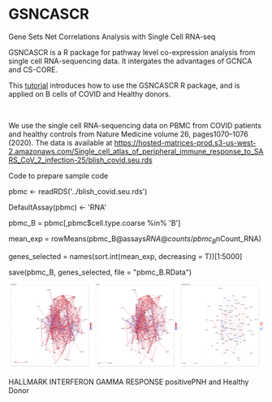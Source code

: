 # GSNCASCR
Gene Sets Net Correlations Analysis with Single Cell RNA-seq

GSNCASCR is a R package for pathway level co-expression analysis from single cell RNA-sequencing data. It intergates the advantages of GCNCA and CS-CORE.

This [tutorial](https://htmlpreview.github.io/?https://github.com/shouguog/GSNCASCR/blob/main/vignette/COVIDBcell.html) introduces how to use the GSNCASCR R package, and is applied on B cells of COVID and Healthy donors.


<br>

We use the single cell RNA-sequencing data on PBMC from COVID patients and healthy controls from Nature Medicine volume 26, pages1070–1076 (2020). The data is available at https://hosted-matrices-prod.s3-us-west-2.amazonaws.com/Single_cell_atlas_of_peripheral_immune_response_to_SARS_CoV_2_infection-25/blish_covid.seu.rds

Code to prepare sample code

pbmc <- readRDS('../blish_covid.seu.rds')

DefaultAssay(pbmc) <- 'RNA'

pbmc_B = pbmc[,pbmc$cell.type.coarse %in% 'B']

mean_exp = rowMeans(pbmc_B@assays$RNA@counts/pbmc_B$nCount_RNA)

genes_selected = names(sort.int(mean_exp, decreasing = T))[1:5000]

save(pbmc_B, genes_selected, file = "pbmc_B.RData")


<p align="center">
  <img src="rank_1_HALLMARK_INTERFERON_GAMMA_RESPONSE_positivePNH_Healthy_Diff.png" width="1200" title="networks">
</p>
HALLMARK INTERFERON GAMMA RESPONSE positivePNH and Healthy Donor



